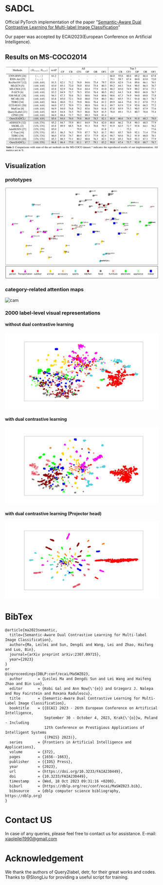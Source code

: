 # SADCL
Official PyTorch implementation of the paper "[Semantic-Aware Dual Contrastive Learning for Multi-label Image Classification](https://arxiv.org/format/2307.09715)"


Our paper was accepted by ECAI2023(European Conference on Artificial Intelligence).


## Results on MS-COCO2014
![coco](./image/coco.png)


## Visualization
### prototypes
![prototypes](./image/prototypes.png)

### category-related attention maps
![cam](./image/cam.png)


### 2000 label-level visual representations

#### without dual contrastive learning
![vis_embed_list_base](./image/vis_embed_list_base.svg)
#### with dual contrastive learning
![vis_embed_list_sadcl](./image/vis_embed_list_sadcl.svg)

#### with dual contrastive learning (Projector head)
![vis_embed_list_sadclv2](./image/vis_embed_list_sadclv2.svg)

# BibTex
```
@article{ma2023semantic,
  title={Semantic-Aware Dual Contrastive Learning for Multi-label Image Classification},
  author={Ma, Leilei and Sun, Dengdi and Wang, Lei and Zhao, Haifang and Luo, Bin},
  journal={arXiv preprint arXiv:2307.09715},
  year={2023}
}
or
@inproceedings{DBLP:conf/ecai/MaSWZ023,
  author       = {Leilei Ma and Dengdi Sun and Lei Wang and Haifeng Zhao and Bin Luo},
  editor       = {Kobi Gal and Ann Now{\'{e}} and Grzegorz J. Nalepa and Roy Fairstein and Roxana Radulescu},
  title        = {Semantic-Aware Dual Contrastive Learning for Multi-Label Image Classification},
  booktitle    = {{ECAI} 2023 - 26th European Conference on Artificial Intelligence,
                  September 30 - October 4, 2023, Krak{\'{o}}w, Poland - Including
                  12th Conference on Prestigious Applications of Intelligent Systems
                  {(PAIS} 2023)},
  series       = {Frontiers in Artificial Intelligence and Applications},
  volume       = {372},
  pages        = {1656--1663},
  publisher    = {{IOS} Press},
  year         = {2023},
  url          = {https://doi.org/10.3233/FAIA230449},
  doi          = {10.3233/FAIA230449},
  timestamp    = {Wed, 18 Oct 2023 09:31:16 +0200},
  biburl       = {https://dblp.org/rec/conf/ecai/MaSWZ023.bib},
  bibsource    = {dblp computer science bibliography, https://dblp.org}
}
```
# Contact US
In case of any queries, please feel free to contact us for assistance.
E-mail: xiaoleilei1990@gmail.com

# Acknowledgement
We thank the authors of Query2label, detr, for their great works and codes. Thanks to @SlongLiu for providing a useful script for training.